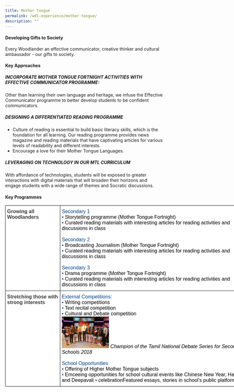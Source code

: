 ```yaml
---
title: Mother Tongue
permalink: /wdl-experience/mother-tongue/
description: ""
---
```

#### Developing Gifts to Society

Every Woodlander an effective communicator, creative thinker and cultural ambassador - our gifts to society.

#### Key Approaches

##### INCORPORATE MOTHER TONGUE FORTNIGHT ACTIVITIES WITH EFFECTIVE COMMUNICATOR PROGRAMME:

Other than learning their own language and heritage, we infuse the Effective Communicator programme to better develop students to be confident communicators.

##### DESIGNING A DIFFERENTIATED READING PROGRAMME

*   Culture of reading is essential to build basic literacy skills, which is the foundation for all learning. Our reading programme provides news magazine and reading materials that have captivating articles for various levels of readability and different interests.
*   Encourage a love for their Mother Tongue Languages.

##### LEVERAGING ON TECHNOLOGY IN OUR MTL CURRICULUM

With affordance of technologies, students will be exposed to greater interactions with digital materials that will broaden their horizons and engage students with a wide range of themes and Socratic discussions.

#### Key Programmes

<style type="text/css">
.tg  {border-collapse:collapse;border-spacing:0;margin:0px auto;}
.tg td{border-color:black;border-style:solid;border-width:1px;font-family:Arial, sans-serif;font-size:14px;
  overflow:hidden;padding:10px 5px;word-break:normal;}
.tg th{border-color:black;border-style:solid;border-width:1px;font-family:Arial, sans-serif;font-size:14px;
  font-weight:normal;overflow:hidden;padding:10px 5px;word-break:normal;}
.tg .tg-g43m{background-color:#FFF;color:#034289;font-size:16px;text-align:left;vertical-align:top}
.tg .tg-l8if{background-color:#FFF;color:#3A3A3A;font-size:16px;font-weight:bold;text-align:left;vertical-align:top}
</style>
<table class="tg" style="undefined;table-layout: fixed; width: 791px">
<colgroup>
<col style="width: 175px">
<col style="width: 616px">
</colgroup>
<tbody>
  <tr>
    <td class="tg-l8if"><span style="font-weight:bold;font-style:inherit">Growing all Woodlanders</span></td>
    <td class="tg-g43m"><span style="font-weight:normal;font-style:inherit;color:#034289">Secondary 1</span><br><span style="font-weight:400;font-style:normal">•</span><span style="font-weight:inherit;font-style:inherit;color:#000"> Storytelling programme (Mother Tongue Fortnight)</span><br><span style="font-weight:400;font-style:normal">•</span><span style="font-weight:inherit;font-style:inherit;color:#000"> Curated reading materials with interesting articles for reading activities and discussions in class</span><br><br><span style="font-weight:normal;font-style:inherit;color:#034289">Secondary 2</span><br><span style="font-weight:400;font-style:normal">•</span><span style="font-weight:inherit;font-style:inherit;color:#000"> Broadcasting Journalism (Mother Tongue Fortnight)</span><br><span style="font-weight:400;font-style:normal">•</span><span style="font-weight:inherit;font-style:inherit;color:#000"> Curated reading materials with interesting articles for reading activities and discussions in class</span><br><br><span style="font-weight:normal;font-style:inherit;color:#034289">Secondary 3</span><br><span style="font-weight:400;font-style:normal">•</span><span style="font-weight:inherit;font-style:inherit;color:#000"> Drama programme (Mother Tongue Fortnight)</span><br><span style="font-weight:400;font-style:normal">•</span><span style="font-weight:inherit;font-style:inherit;color:#000"> Curated reading materials with interesting articles for reading activities and discussions in class</span></td>
  </tr>
  <tr>
    <td class="tg-l8if"><span style="font-weight:bold;font-style:inherit">Stretching those with strong interests</span></td>
    <td class="tg-g43m"><span style="font-weight:normal;font-style:inherit;color:#034289">External Competitions:</span><br><span style="font-weight:400;font-style:normal">•</span><span style="font-weight:inherit;font-style:inherit;color:#000"> Writing competitions</span><br><span style="font-weight:400;font-style:normal">•</span><span style="font-weight:inherit;font-style:inherit;color:#000"> Text recital competition</span><br><span style="font-weight:400;font-style:normal">•</span><span style="font-weight:inherit;font-style:inherit;color:#000"> Cultural and Debate competition</span><br><img src="/images/mt1.jpeg" 
     style="width:25%">
<span style="font-weight:400;font-style:italic;color:#000">Champion of the Tamil National Debate Series for Secondary Schools 2018</span><br><br><span style="font-weight:normal;font-style:inherit;color:#034289">School Opportunities</span><br><span style="font-weight:400;font-style:normal">•</span><span style="font-weight:inherit;font-style:inherit;color:#000"> Offering of Higher Mother Tongue subjects</span><br><span style="font-weight:400;font-style:normal">•</span><span style="font-weight:inherit;font-style:inherit;color:#000"> Emceeing opportunities for school cultural events like Chinese New Year, Hari Raya and Deepavali </span><span style="font-weight:400;font-style:normal">•</span><span style="font-weight:inherit;font-style:inherit;color:#000"> celebrationFeatured essays, stories in school’s public platform</span></td>
  </tr>
</tbody>
</table>